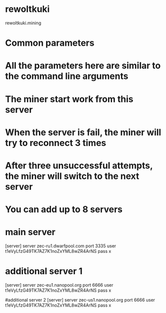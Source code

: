 # rewoltkuki
rewoltkuki.mining
# Common parameters
# All the parameters here are similar to the command line arguments



# The miner start work from this server
# When the server is fail, the miner will try to reconnect 3 times
# After three unsuccessful attempts, the miner will switch to the next server
# You can add up to 8 servers

# main server
[server]
server zec-ru1.dwarfpool.com
port   3335
user   t1eVyLfzG49TK7AZ7K1noZxYML8wZR4ArNS
pass   x

# additional server 1
[server]
server zec-eu1.nanopool.org
port   6666
user   t1eVyLfzG49TK7AZ7K1noZxYML8wZR4ArNS
pass   x

#additional server 2
[server]
server zec-us1.nanopool.org
port   6666
user   t1eVyLfzG49TK7AZ7K1noZxYML8wZR4ArNS
pass   x
